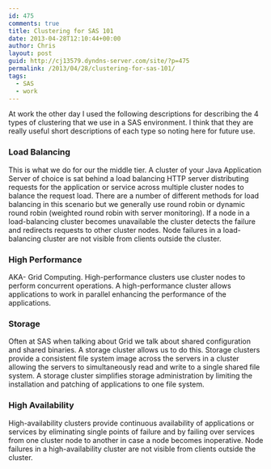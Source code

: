 ```yaml
---
id: 475
comments: true
title: Clustering for SAS 101
date: 2013-04-28T12:10:44+00:00
author: Chris
layout: post
guid: http://cj13579.dyndns-server.com/site/?p=475
permalink: /2013/04/28/clustering-for-sas-101/
tags:
  - SAS
  - work
---
```

At work the other day I used the following descriptions for describing the 4 types of clustering that we use in a SAS environment. I think that they are really useful short descriptions of each type so noting here for future use.

### Load Balancing

This is what we do for our the middle tier. A cluster of your Java Application Server of choice is sat behind a load balancing HTTP server distributing requests for the application or service across multiple cluster nodes to balance the request load. There are a number of different methods for load balancing in this scenario but we generally use round robin or dynamic round robin (weighted round robin with server monitoring). If a node in a load-balancing cluster becomes unavailable the cluster detects the failure and redirects requests to other cluster nodes. Node failures in a load-balancing cluster are not visible from clients outside the cluster.

### High Performance

AKA- Grid Computing. High-performance clusters use cluster nodes to perform concurrent operations. A high-performance cluster allows applications to work in parallel enhancing the performance of the applications.

### Storage

Often at SAS when talking about Grid we talk about shared configuration and shared binaries. A storage cluster allows us to do this. Storage clusters provide a consistent file system image across the servers in a cluster allowing the servers to simultaneously read and write to a single shared file system. A storage cluster simplifies storage administration by limiting the installation and patching of applications to one file system.

### High Availability

High-availability clusters provide continuous availability of applications or services by eliminating single points of failure and by failing over services from one cluster node to another in case a node becomes inoperative. Node failures in a high-availability cluster are not visible from clients outside the cluster.